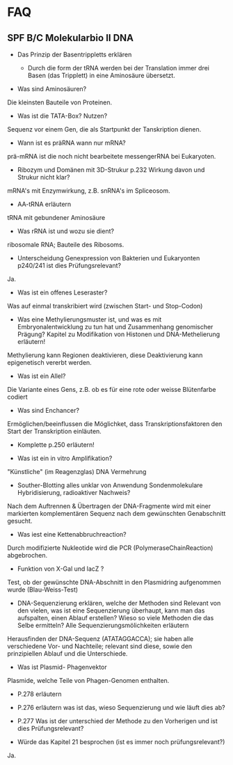 # FAQ

## SPF B/C Molekularbio II DNA

* Das Prinzip der Basentrippletts erklären
    * Durch die form der tRNA werden bei der Translation immer drei Basen (das Tripplett) in eine Aminosäure übersetzt.

* Was sind Aminosäuren?

Die kleinsten Bauteile von Proteinen.

* Was ist die TATA-Box? Nutzen?

Sequenz vor einem Gen, die als Startpunkt der Tanskription dienen.

* Wann ist es präRNA wann nur mRNA?

prä-mRNA ist die noch nicht bearbeitete messengerRNA bei Eukaryoten.

* Ribozym und Domänen mit 3D-Strukur p.232 Wirkung davon und Strukur nicht klar?

mRNA's mit Enzymwirkung, z.B. snRNA's im Spliceosom.

* AA-tRNA erläutern

tRNA mit gebundener Aminosäure

* Was rRNA ist und wozu sie dient?

ribosomale RNA; Bauteile des Ribosoms.

* Unterscheidung Genexpression von Bakterien und Eukaryonten p240/241 ist dies Prüfungsrelevant?

Ja.

* Was ist ein offenes Leseraster?

Was auf einmal transkribiert wird (zwischen Start- und Stop-Codon)

* Was eine Methylierungsmuster ist, und was es mit Embryonalentwicklung zu tun hat und Zusammenhang genomischer Prägung? Kapitel zu Modifikation von Histonen und DNA-Methelierung erläutern!

Methylierung kann Regionen deaktivieren, diese Deaktivierung kann epigenetisch vererbt werden.

* Was ist ein Allel?

Die Variante eines Gens, z.B. ob es für eine rote oder weisse Blütenfarbe codiert

* Was sind Enchancer?

Ermöglichen/beeinflussen die Möglichket, dass Transkriptionsfaktoren den Start der Transkription einläuten.

* Komplette p.250 erläutern!

* Was ist ein in vitro Amplifikation?

"Künstliche" (im Reagenzglas) DNA Vermehrung

* Souther-Blotting alles unklar von Anwendung Sondenmolekulare Hybridisierung, radioaktiver Nachweis?

Nach dem Auftrennen & Übertragen der DNA-Fragmente wird mit einer markierten komplementären Sequenz nach dem gewünschten Genabschnitt gesucht.

* Was iest eine Kettenabbruchreaction?

Durch modifizierte Nukleotide wird die PCR (PolymeraseChainReaction) abgebrochen.

* Funktion von X-Gal und lacZ ?

Test, ob der gewünschte DNA-Abschnitt in den Plasmidring aufgenommen wurde (Blau-Weiss-Test)

* DNA-Sequenzierung erklären, welche der Methoden sind Relevant von den vielen, was ist eine Sequenzierung überhaupt, kann man das aufspalten, einen Ablauf erstellen? Wieso so viele Methoden die das Selbe ermitteln? Alle Sequenzierungsmölichkeiten erläutern

Herausfinden der DNA-Sequenz (ATATAGGACCA); sie haben alle verschiedene Vor- und Nachteile; relevant sind diese, sowie den prinzipiellen Ablauf und die Unterschiede. 

* Was ist Plasmid- Phagenvektor

Plasmide, welche Teile von Phagen-Genomen enthalten.

* P.278 erläutern

* P.276 erläutern was ist das, wieso Sequenzierung und wie läuft dies ab?

* P.277 Was ist der unterschied der Methode zu den Vorherigen und ist dies Prüfungsrelevant?

* Würde das Kapitel 21 besprochen (ist es immer noch prüfungsrelevant?)

Ja.